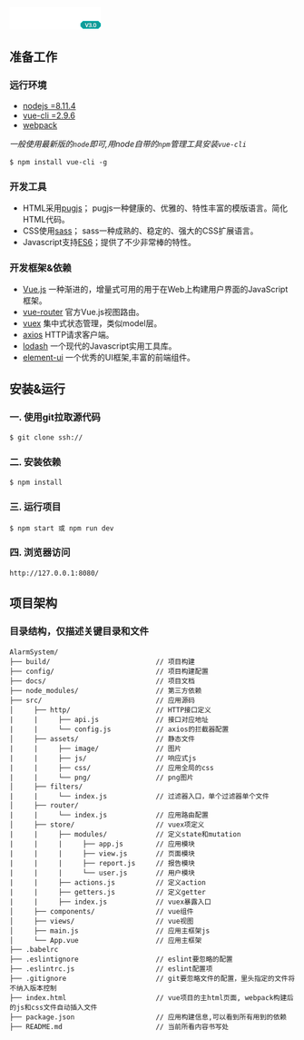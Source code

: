 ![](/docs/logo.png)


## 准备工作


### 远行环境

- [nodejs =8.11.4](https://nodejs.org/en/)
- [vue-cli =2.9.6](https://cli.vuejs.org/zh/)
- [webpack](https://webpack.js.org/)

*一般使用最新版的`node`即可,用node自带的`npm`管理工具安装`vue-cli`*
```shell
$ npm install vue-cli -g
```


### 开发工具

- HTML采用[pugjs](https://pugjs.org/api/getting-started.html)； pugjs一种健康的、优雅的、特性丰富的模版语言。简化HTML代码。
- CSS使用[sass](http://sass-lang.com/)； sass一种成熟的、稳定的、强大的CSS扩展语言。
- Javascript支持[ES6](http://es6.ruanyifeng.com/)；提供了不少非常棒的特性。


### 开发框架&依赖

- [Vue.js](https://github.com/vuejs/vue) 一种渐进的，增量式可用的用于在Web上构建用户界面的JavaScript框架。
- [vue-router](https://github.com/vuejs/vue-router) 官方Vue.js视图路由。
- [vuex](https://github.com/vuejs/vuex) 集中式状态管理，类似model层。
- [axios](https://github.com/axios/axios) HTTP请求客户端。
- [lodash](https://github.com/lodash/lodash) 一个现代的Javascript实用工具库。
- [element-ui](https://element.eleme.cn/#/zh-CN/component/installation) 一个优秀的UI框架,丰富的前端组件。


## 安装&运行


### 一. 使用git拉取源代码

```shell
$ git clone ssh://
```


### 二. 安装依赖

```shell
$ npm install
```


### 三. 运行项目

```shell
$ npm start 或 npm run dev
```


### 四. 浏览器访问

```
http://127.0.0.1:8080/
```


## 项目架构


### 目录结构，仅描述关键目录和文件


```
AlarmSystem/
├── build/                          // 项目构建
├── config/                         // 项目构建配置
├── docs/                           // 项目文档
├── node_modules/                   // 第三方依赖
├── src/                            // 应用源码
│     ├── http/                     // HTTP接口定义
|     |     ├── api.js              // 接口对应地址
|     |     └── config.js           // axios的拦截器配置
│     ├── assets/                   // 静态文件
|     |     ├── image/              // 图片
|     |     ├── js/                 // 响应式js
|     |     ├── css/                // 应用全局的css
|     |     └── png/                // png图片
│     ├── filters/
|     |     └── index.js            // 过滤器入口，单个过滤器单个文件
│     ├── router/
|     |     └── index.js            // 应用路由配置
│     ├── store/                    // vuex项定义
|     |     ├── modules/            // 定义state和mutation
|     |     |     ├── app.js        // 应用模块
|     |     |     ├── view.js       // 页面模块
|     |     |     ├── report.js     // 报告模块
|     |     |     └── user.js       // 用户模块
|     |     ├── actions.js          // 定义action
|     |     ├── getters.js          // 定义getter
|     |     ├── index.js            // vuex暴露入口
│     ├── components/               // vue组件
│     ├── views/                    // vue视图
│     ├── main.js                   // 应用主框架js
│     └── App.vue                   // 应用主框架
├── .babelrc
├── .eslintignore                   // eslint要忽略的配置
├── .eslintrc.js                    // eslint配置项
├── .gitignore                      // git要忽略文件的配置，里头指定的文件将不纳入版本控制
├── index.html                      // vue项目的主html页面, webpack构建后的js和css文件自动插入文件
├── package.json                    // 应用构建信息,可以看到所有用到的依赖
├── README.md                       // 当前所看内容书写处
```


